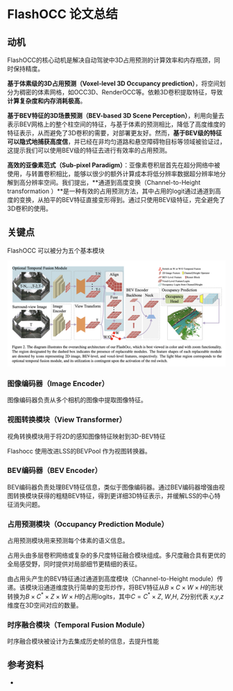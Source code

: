 # FlashOCC 论文总结

## 动机

FlashOCC的核心动机是解决自动驾驶中3D占用预测的计算效率和内存瓶颈，同时保持精度。

**基于体素级的3D占用预测（Voxel-level 3D Occupancy prediction）**，将空间划分为稠密的体素网格，如OCC3D、RenderOCC等。依赖3D卷积提取特征，导致**计算复杂度和内存消耗极高**。

**基于BEV特征的3D场景预测（BEV-based 3D Scene Perception）**，利用向量去表示BEV网格上的整个柱空间的特征，与基于体素的预测相比，降低了高度维度的特征表示，从而避免了3D卷积的需要，对部署更友好。然而，**基于BEV级的特征可以隐式地捕获高度信**，并已经在非均匀道路和悬空障碍物目标等领域被验证过，这提示我们可以使用BEV级的特征去进行有效率的占用预测。

**高效的亚像素范式（Sub-pixel Paradigm）**：亚像素卷积层首先在超分网络中被使用，与转置卷积相比，能够以很少的额外计算成本将低分辨率数据超分辨率地分解到高分辨率空间。我们提出，**通道到高度变换（Channel-to-Height transformation ）**是一种有效的占用预测方法，其中占用的logit通过通道到高度的变换，从拍平的BEV特征直接变形得到。通过只使用BEV级特征，完全避免了3D卷积的使用。

## 关键点

FlashOCC 可以被分为五个基本模块

![flash-occ](../graph/flashocc-structure.png)

### 图像编码器（Image Encoder）

图像编码器负责从多个相机的图像中提取图像特征。

### 视图转换模块（View Transformer）

视角转换模块用于将2D的感知图像特征映射到3D-BEV特征

Flashocc 使用改进LSS的BEVPool 作为视图转换器。

### BEV编码器（BEV Encoder）

BEV编码器负责处理BEV特征信息，类似于图像编码器。通过BEV编码器增强由视图转换模块获得的粗糙BEV特征，得到更详细3D特征表示，并缓解LSS的中心特征消失问题。

### 占用预测模块（Occupancy Prediction Module）

占用预测模块用来预测每个体素的语义信息。

占用头由多层卷积网络或复杂的多尺度特征融合模块组成。多尺度融合具有更优的全局感受野，同时提供对局部细节更精细的表征。

由占用头产生的BEV特征通过通道到高度模块（Channel-to-Height module）传递。该模块沿通道维度执行简单的变形炒作，将BEV特征从$B \times C \times W \times H$的形状转换为$B \times C^* \times Z \times W \times H$的占用logits，其中$C=C^* \times Z$, $W$,$H$, $Z$分别代表 $x$,$y$,$z$维度在3D空间对应的数量。

### 时序融合模块（Temporal Fusion Module）

时序融合模块被设计为去集成历史帧的信息，去提升性能



## 参考资料

* 
